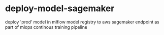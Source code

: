 # deploy-model-sagemaker
deploy 'prod' model in mlflow model registry to aws sagemaker endpoint as part of mlops continous training pipeline
